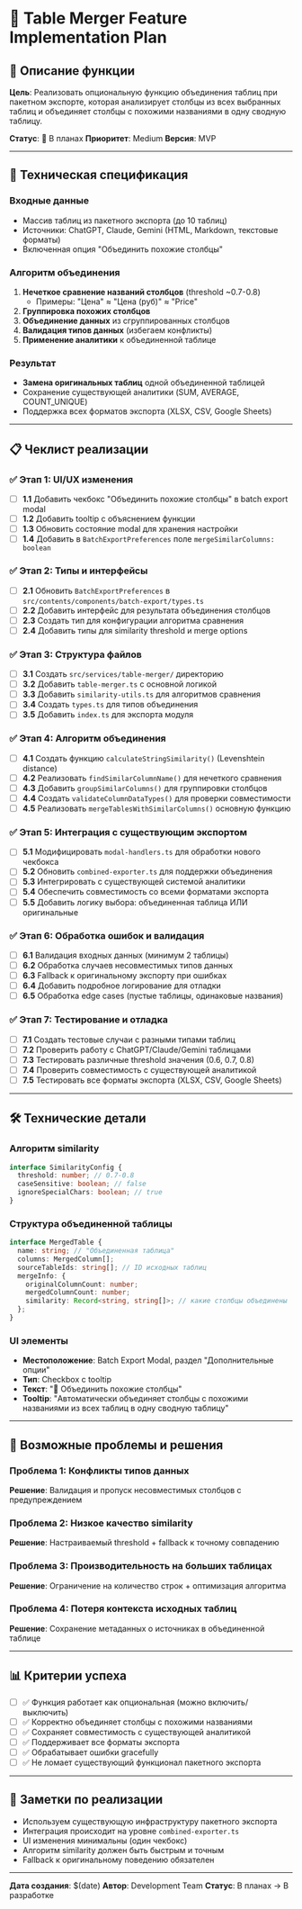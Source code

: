 # 🔗 Table Merger Feature Implementation Plan

## 📝 Описание функции

**Цель**: Реализовать опциональную функцию объединения таблиц при пакетном экспорте, которая анализирует столбцы из всех выбранных таблиц и объединяет столбцы с похожими названиями в одну сводную таблицу.

**Статус**: 🚧 В планах
**Приоритет**: Medium
**Версия**: MVP

---

## 🎯 Техническая спецификация

### Входные данные
- Массив таблиц из пакетного экспорта (до 10 таблиц)
- Источники: ChatGPT, Claude, Gemini (HTML, Markdown, текстовые форматы)
- Включенная опция "Объединить похожие столбцы"

### Алгоритм объединения
1. **Нечеткое сравнение названий столбцов** (threshold ~0.7-0.8)
   - Примеры: "Цена" ≈ "Цена (руб)" ≈ "Price"
2. **Группировка похожих столбцов**
3. **Объединение данных** из сгруппированных столбцов
4. **Валидация типов данных** (избегаем конфликты)
5. **Применение аналитики** к объединенной таблице

### Результат
- **Замена оригинальных таблиц** одной объединенной таблицей
- Сохранение существующей аналитики (SUM, AVERAGE, COUNT_UNIQUE)
- Поддержка всех форматов экспорта (XLSX, CSV, Google Sheets)

---

## 📋 Чеклист реализации

### ✅ Этап 1: UI/UX изменения
- [ ] **1.1** Добавить чекбокс "Объединить похожие столбцы" в batch export modal
- [ ] **1.2** Добавить tooltip с объяснением функции
- [ ] **1.3** Обновить состояние modal для хранения настройки
- [ ] **1.4** Добавить в `BatchExportPreferences` поле `mergeSimilarColumns: boolean`

### ✅ Этап 2: Типы и интерфейсы
- [ ] **2.1** Обновить `BatchExportPreferences` в `src/contents/components/batch-export/types.ts`
- [ ] **2.2** Добавить интерфейс для результата объединения столбцов
- [ ] **2.3** Создать тип для конфигурации алгоритма сравнения
- [ ] **2.4** Добавить типы для similarity threshold и merge options

### ✅ Этап 3: Структура файлов
- [ ] **3.1** Создать `src/services/table-merger/` директорию
- [ ] **3.2** Добавить `table-merger.ts` с основной логикой
- [ ] **3.3** Добавить `similarity-utils.ts` для алгоритмов сравнения
- [ ] **3.4** Создать `types.ts` для типов объединения
- [ ] **3.5** Добавить `index.ts` для экспорта модуля

### ✅ Этап 4: Алгоритм объединения
- [ ] **4.1** Создать функцию `calculateStringSimilarity()` (Levenshtein distance)
- [ ] **4.2** Реализовать `findSimilarColumnName()` для нечеткого сравнения
- [ ] **4.3** Добавить `groupSimilarColumns()` для группировки столбцов
- [ ] **4.4** Создать `validateColumnDataTypes()` для проверки совместимости
- [ ] **4.5** Реализовать `mergeTablesWithSimilarColumns()` основную функцию

### ✅ Этап 5: Интеграция с существующим экспортом
- [ ] **5.1** Модифицировать `modal-handlers.ts` для обработки нового чекбокса
- [ ] **5.2** Обновить `combined-exporter.ts` для поддержки объединения
- [ ] **5.3** Интегрировать с существующей системой аналитики
- [ ] **5.4** Обеспечить совместимость со всеми форматами экспорта
- [ ] **5.5** Добавить логику выбора: объединенная таблица ИЛИ оригинальные

### ✅ Этап 6: Обработка ошибок и валидация
- [ ] **6.1** Валидация входных данных (минимум 2 таблицы)
- [ ] **6.2** Обработка случаев несовместимых типов данных
- [ ] **6.3** Fallback к оригинальному экспорту при ошибках
- [ ] **6.4** Добавить подробное логирование для отладки
- [ ] **6.5** Обработка edge cases (пустые таблицы, одинаковые названия)

### ✅ Этап 7: Тестирование и отладка
- [ ] **7.1** Создать тестовые случаи с разными типами таблиц
- [ ] **7.2** Проверить работу с ChatGPT/Claude/Gemini таблицами
- [ ] **7.3** Тестировать различные threshold значения (0.6, 0.7, 0.8)
- [ ] **7.4** Проверить совместимость с существующей аналитикой
- [ ] **7.5** Тестировать все форматы экспорта (XLSX, CSV, Google Sheets)

---

## 🛠 Технические детали

### Алгоритм similarity
```typescript
interface SimilarityConfig {
  threshold: number; // 0.7-0.8
  caseSensitive: boolean; // false
  ignoreSpecialChars: boolean; // true
}
```

### Структура объединенной таблицы
```typescript
interface MergedTable {
  name: string; // "Объединенная таблица"
  columns: MergedColumn[];
  sourceTableIds: string[]; // ID исходных таблиц
  mergeInfo: {
    originalColumnCount: number;
    mergedColumnCount: number;
    similarity: Record<string, string[]>; // какие столбцы объединены
  };
}
```

### UI элементы
- **Местоположение**: Batch Export Modal, раздел "Дополнительные опции"
- **Тип**: Checkbox с tooltip
- **Текст**: "🔗 Объединить похожие столбцы"
- **Tooltip**: "Автоматически объединяет столбцы с похожими названиями из всех таблиц в одну сводную таблицу"

---

## 🚧 Возможные проблемы и решения

### Проблема 1: Конфликты типов данных
**Решение**: Валидация и пропуск несовместимых столбцов с предупреждением

### Проблема 2: Низкое качество similarity
**Решение**: Настраиваемый threshold + fallback к точному совпадению

### Проблема 3: Производительность на больших таблицах
**Решение**: Ограничение на количество строк + оптимизация алгоритма

### Проблема 4: Потеря контекста исходных таблиц
**Решение**: Сохранение метаданных о источниках в объединенной таблице

---

## 📊 Критерии успеха

- [ ] ✅ Функция работает как опциональная (можно включить/выключить)
- [ ] ✅ Корректно объединяет столбцы с похожими названиями
- [ ] ✅ Сохраняет совместимость с существующей аналитикой
- [ ] ✅ Поддерживает все форматы экспорта
- [ ] ✅ Обрабатывает ошибки gracefully
- [ ] ✅ Не ломает существующий функционал пакетного экспорта

---

## 📝 Заметки по реализации

- Используем существующую инфраструктуру пакетного экспорта
- Интеграция происходит на уровне `combined-exporter.ts`
- UI изменения минимальны (один чекбокс)
- Алгоритм similarity должен быть быстрым и точным
- Fallback к оригинальному поведению обязателен

---

**Дата создания**: $(date)
**Автор**: Development Team
**Статус**: В планах → В разработке 